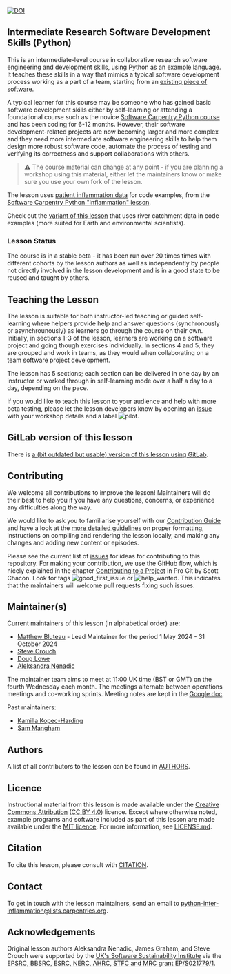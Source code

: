 [![DOI](https://zenodo.org/badge/DOI/10.5281/zenodo.6532056.svg)](https://doi.org/10.5281/zenodo.6532056)

## Intermediate Research Software Development Skills (Python)

This is an intermediate-level course in collaborative research software engineering and development skills,
using Python as an example language.
It teaches these skills in a way that mimics a typical software development
process working as a part of a team,
starting from an [existing piece of software](https://github.com/carpentries-incubator/python-intermediate-inflammation).

A typical learner for this course may be someone who has gained basic software development skills either by
self-learning or attending a foundational course such as the novice [Software Carpentry Python course][swc-lessons] and has been coding for 6-12 months.
However, their software
development-related projects are now becoming larger and more complex and they need more
intermediate software engineering skills to help them design more robust software code,
automate the process of testing and verifying its correctness and support collaborations with others.

> :warning: The course material can change at any point - if you are planning a workshop using this material,
> either let the maintainers know or make sure you use your own fork of the lesson.

The lesson uses [patient inflammation data](https://swcarpentry.github.io/python-novice-inflammation/#scenario-a-miracle-arthritis-inflammation-cure) for code examples,
from the [Software Carpentry Python "inflammation" lesson][programming-with-python].

Check out the [variant of this lesson](https://github.com/carpentries-incubator/python-intermediate-development-earth-sciences/tree/gh-pages)
that uses river catchment data in code examples (more suited for Earth and environmental scientists).

### Lesson Status

The course is in a stable beta - it has been run over 20 times times with
different cohorts by the lesson authors as well as independently by people not directly involved in the lesson development
and is in a good state to be reused and taught by others.

## Teaching the Lesson

The lesson is suitable for both instructor-led teaching or guided self-learning where helpers provide help
and answer questions (synchronously or asynchrounously) as learners go through the course on their own.
Initially, in sections 1-3 of the lesson,
learners are working on a software project and going though exercises individually.
In sections 4 and 5, they are grouped and work in teams,
as they would when collaborating on a team software project development.

The lesson has 5 sections;
each section can be delivered in one day by an instructor or worked through in self-learning mode over a half a day to a day,
depending on the pace.

If you would like to teach this lesson to your audience and help with more beta testing,
please let the lesson developers know by opening an [issue](https://github.com/carpentries-incubator/python-intermediate-development/issues/new?assignees=&labels=pilot&template=lesson-pilot-issue-template.md&title=) with your workshop details and a
label ![pilot](https://shields.io/badge/-pilot-31E930).

## GitLab version of this lesson
There is [a (bit outdated but usable) version of this lesson using GitLab](https://github.com/esciencecenter-digital-skills/python-intermediate-development-gitlab).

## Contributing

We welcome all contributions to improve the lesson! Maintainers will do their best to help you if you have any
questions, concerns, or experience any difficulties along the way.

We would like to ask you to familiarise yourself with our [Contribution Guide](CONTRIBUTING.md) and have a look at
the [more detailed guidelines][lesson-example] on proper formatting, instructions on compiling and rendering the lesson locally, and
making any changes and adding new content or episodes.

Please see the current list of [issues] for ideas for contributing to this
repository. For making your contribution, we use the GitHub flow, which is
nicely explained in the chapter [Contributing to a Project](https://git-scm.com/book/en/v2/GitHub-Contributing-to-a-Project) in Pro Git
by Scott Chacon.
Look for tags ![good\_first\_issue](https://img.shields.io/badge/-good%20first%20issue-blueviolet.svg) or
![help\_wanted](https://img.shields.io/badge/-help%20wanted-green.svg).
This indicates that the maintainers will welcome pull requests fixing such issues.

## Maintainer(s)

Current maintainers of this lesson (in alphabetical order) are:

- [Matthew Bluteau][matthew-bluteau] - Lead Maintainer for the period 1 May 2024 - 31 October 2024
- [Steve Crouch][steve-crouch]
- [Doug Lowe][doug-lowe]
- [Aleksandra Nenadic][aleksandra-nenadic]

The maintainer team aims to meet at 11:00 UK time (BST or GMT) on the fourth Wednesday each month. The meetings alternate between operations meetings and co-working sprints.
Meeting notes are kept in the [Google doc](https://docs.google.com/document/d/1-SvoY_2GvlQgJnu8zfr6VnU7sev_iWZAIwBUywNSfWE/edit#).

Past maintainers:

- [Kamilla Kopec-Harding][kamilla-kopec-harding]
- [Sam Mangham][sam-mangham]

## Authors

A list of all contributors to the lesson can be found in [AUTHORS](./AUTHORS).

## Licence

Instructional material from this lesson is made available under the
[Creative Commons Attribution][cc-by-human] ([CC BY 4.0][cc-by-legal]) licence. Except where
otherwise noted, example programs and software included as part of this lesson are made available
under the [MIT licence][mit-license]. For more information, see [LICENSE.md](LICENSE.md).

## Citation

To cite this lesson, please consult with [CITATION](CITATION).

## Contact

To get in touch with the lesson maintainers, send an email to [python-inter-inflammation@lists.carpentries.org](mailto:python-inter-inflammation@lists.carpentries.org).

## Acknowledgements

Original lesson authors Aleksandra Nenadic, James Graham, and Steve Crouch were supported by the [UK's Software Sustainability Institute][ssi] via the [EPSRC, BBSRC, ESRC, NERC, AHRC, STFC and MRC grant EP/S021779/1](https://gow.epsrc.ukri.org/NGBOViewGrant.aspx?GrantRef=EP/S021779/1).

[swc-lessons]: https://software-carpentry.org/lessons/
[programming-with-python]: https://swcarpentry.github.io/python-novice-inflammation/
[lesson-example]: https://carpentries.github.io/lesson-example
[issues]: ../../issues
[matthew-bluteau]: https://github.com/bielsnohr
[steve-crouch]: https://github.com/steve-crouch
[kamilla-kopec-harding]: https://github.com/kkh451
[doug-lowe]: https://github.com/douglowe
[aleksandra-nenadic]: https://github.com/anenadic
[sam-mangham]: https://github.com/smangham
[cc-by-human]: https://creativecommons.org/licenses/by/4.0/
[cc-by-legal]: https://creativecommons.org/licenses/by/4.0/legalcode
[mit-license]: https://opensource.org/licenses/MIT
[ssi]: https://software.ac.uk/



